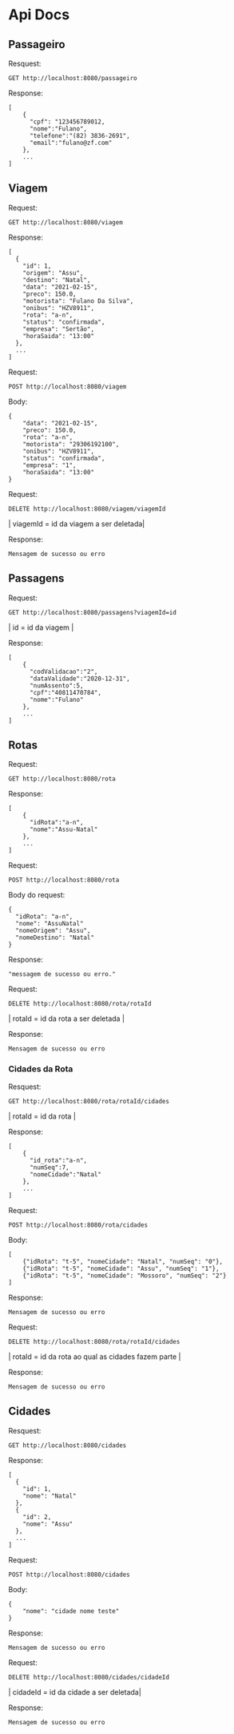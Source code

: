 # Api Docs

## Passageiro

Resquest:

`GET http://localhost:8080/passageiro`

Response:
```
[    
	{ 
	  "cpf": "123456789012,  
	  "nome":"Fulano",  
	  "telefone":"(82) 3836-2691",  
	  "email":"fulano@zf.com"  
	},
	...
]
``` 
## Viagem

Request:

`GET http://localhost:8080/viagem`

Response:

```
[
  {
    "id": 1,
    "origem": "Assu",
    "destino": "Natal",
    "data": "2021-02-15",
    "preco": 150.0,
    "motorista": "Fulano Da Silva",
    "onibus": "HZV8911",
    "rota": "a-n",
    "status": "confirmada",
    "empresa": "Sertão",
    "horaSaida": "13:00"
  },
  ...
]
```

Request:

`POST http://localhost:8080/viagem`

Body:
```
{
    "data": "2021-02-15",
    "preco": 150.0,
    "rota": "a-n",
    "motorista": "29306192100",
    "onibus": "HZV8911",
    "status": "confirmada",
    "empresa": "1",
    "horaSaida": "13:00"
}
```

Request:

`DELETE http://localhost:8080/viagem/viagemId`

| viagemId = id da viagem a ser deletada|

Response:

`Mensagem de sucesso ou erro`
## Passagens

Request:

`GET http://localhost:8080/passagens?viagemId=id` 

| id = id da viagem |

Response:  

```
[
	{
	  "codValidacao":"2",
	  "dataValidade":"2020-12-31",
	  "numAssento":5,
	  "cpf":"40811470784",
	  "nome":"Fulano"
	},
	...
]
```

## Rotas

Request:

`GET http://localhost:8080/rota`

Response:
```
[
	{
	  "idRota":"a-n",
	  "nome":"Assu-Natal"
	},
	...
]
```

Request:

`POST http://localhost:8080/rota`

Body do request:

```
{
  "idRota": "a-n", 
  "nome": "AssuNatal"
  "nomeOrigem": "Assu", 
  "nomeDestino": "Natal"
}
```

Response:

`"messagem de sucesso ou erro."`

Request:

`DELETE http://localhost:8080/rota/rotaId`

| rotaId = id da rota a ser deletada |

Response:

`Mensagem de sucesso ou erro`

### Cidades da Rota

Resquest:

`GET http://localhost:8080/rota/rotaId/cidades`

| rotaId = id da rota |

Response:
```
[
	{
	  "id_rota":"a-n",
	  "numSeq":7,
	  "nomeCidade":"Natal"
	},
	...
]
```

Request:

`POST http://localhost:8080/rota/cidades`

Body:

```
[
    {"idRota": "t-5", "nomeCidade": "Natal", "numSeq": "0"},
    {"idRota": "t-5", "nomeCidade": "Assu", "numSeq": "1"},
    {"idRota": "t-5", "nomeCidade": "Mossoro", "numSeq": "2"}
]

```

Response:

`Mensagem de sucesso ou erro`

Request:

`DELETE http://localhost:8080/rota/rotaId/cidades`

| rotaId = id da rota ao qual as cidades fazem parte |

Response:

`Mensagem de sucesso ou erro`

## Cidades

Resquest:

`GET http://localhost:8080/cidades`

Response:
```
[
  {
    "id": 1,
    "nome": "Natal"
  },
  {
    "id": 2,
    "nome": "Assu"
  },
  ...
]
```
Request:

`POST http://localhost:8080/cidades`

Body:
```
{
    "nome": "cidade nome teste"
}
```

Response:

`Mensagem de sucesso ou erro`

Request:

`DELETE http://localhost:8080/cidades/cidadeId`

| cidadeId = id da cidade a ser deletada|

Response:

`Mensagem de sucesso ou erro`